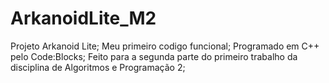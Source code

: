 # ArkanoidLite_M2
Projeto Arkanoid Lite; Meu primeiro codigo funcional; Programado em C++ pelo Code:Blocks; Feito para a segunda parte do primeiro trabalho da disciplina de Algoritmos e Programação 2; 
